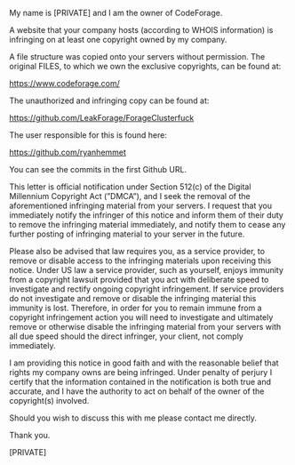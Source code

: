 My name is [PRIVATE] and I am the owner of CodeForage. 

A website that your company hosts (according to WHOIS information) is infringing on at least one copyright owned by my company.

A file structure was copied onto your servers without permission. The original FILES, to which we own the exclusive copyrights, can be found at:

https://www.codeforage.com/

The unauthorized and infringing copy can be found at:

https://github.com/LeakForage/ForageClusterfuck

The user responsible for this is found here:

https://github.com/ryanhemmet

You can see the commits in the first Github URL.

This letter is official notification under Section 512(c) of the Digital Millennium Copyright Act (”DMCA”), and I seek the removal of the aforementioned infringing material from your servers. I request that you immediately notify the infringer of this notice and inform them of their duty to remove the infringing material immediately, and notify them to cease any further posting of infringing material to your server in the future.

Please also be advised that law requires you, as a service provider, to remove or disable access to the infringing materials upon receiving this notice. Under US law a service provider, such as yourself, enjoys immunity from a copyright lawsuit provided that you act with deliberate speed to investigate and rectify ongoing copyright infringement. If service providers do not investigate and remove or disable the infringing material this immunity is lost. Therefore, in order for you to remain immune from a copyright infringement action you will need to investigate and ultimately remove or otherwise disable the infringing material from your servers with all due speed should the direct infringer, your client, not comply immediately.

I am providing this notice in good faith and with the reasonable belief that rights my company owns are being infringed. Under penalty of perjury I certify that the information contained in the notification is both true and accurate, and I have the authority to act on behalf of the owner of the copyright(s) involved.

Should you wish to discuss this with me please contact me directly.

Thank you.

[PRIVATE]
